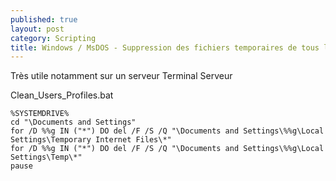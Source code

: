 ```yaml
---
published: true
layout: post
category: Scripting
title: Windows / MsDOS - Suppression des fichiers temporaires de tous les utilisateur
---
```

Très utile notamment sur un serveur Terminal Serveur

Clean_Users_Profiles.bat
```
%SYSTEMDRIVE%
cd "\Documents and Settings"
for /D %%g IN ("*") DO del /F /S /Q "\Documents and Settings\%%g\Local Settings\Temporary Internet Files\*"
for /D %%g IN ("*") DO del /F /S /Q "\Documents and Settings\%%g\Local Settings\Temp\*"
pause
```
